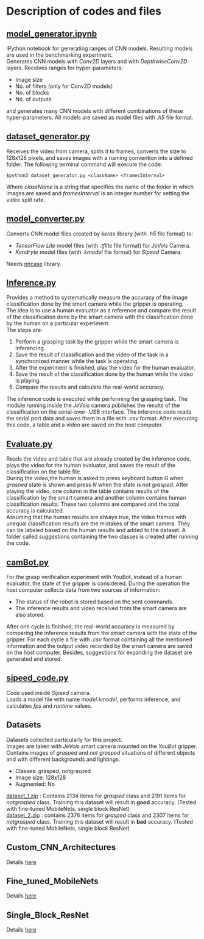 # Description of codes and files

## [model_generator\.ipynb](model_generator.ipynb)
IPython notebook for generating ranges of CNN models. Resulting models are used in the
benchmarking experiment. <br />
Generates CNN models with *Conv2D* layers and with *DepthwiseConv2D* layers.
Receives ranges for hyper-parameters:
* Image size
* No. of filters (only for Conv2D models)
* No. of blocks
* No. of outputs

and generates many CNN models with different 
combinations of these hyper-parameters. 
All models are saved as model files with *.h5* file format.

## [dataset_generator\.py](dataset_generator.py)
Receives the video from camera, splits it
to frames, converts the size to 128x128 pixels, and saves images with a naming
convention into a defined folder. The following terminal command will execute the
code:
```
$python3 dataset_generator.py <className> <framesInterval>
```
Where *className* is a string that specifies the name of the folder in which images
are saved and *framesInterval* is an integer number for setting the video split rate.

## [model_converter\.py](model_converter.py)
Converts CNN model files created by *keras* library (with *.h5* file format) to:
* *TensorFlow Lite* model files (with *.tflite* file format) for *JeVois* Camera.
* *Kendryte* model files (with *.kmodel* file format) for *Sipeed* Camera.

Needs [nncase](https://github.com/kendryte/nncase) library.

## [Inference\.py](Inference.py)
Provides a method to systematically measure the accuracy of the
image classification done by the smart camera while the gripper is operating. <br />
The idea is to use a human evaluator as a reference and compare the result of 
the classification done by the smart camera with the classification done by the human on a 
particular experiment. <br />
The steps are: 
1. Perform a grasping task by the gripper while the smart camera is inferencing.
2. Save the result of classification and the video of the task in a synchronized
manner while the task is operating.
3. After the experiment is finished, play the video for the human evaluator.
4. Save the result of the classification done by the human while the video is
playing.
5. Compare the results and calculate the real-world accuracy.

The inference code is executed while performing the grasping task. The module running
inside the *JeVois* camera publishes the results of the classification on the serial-over-
USB interface. The inference code reads the serial port data and saves them in a file
with *.csv* format. After executing this code, a table and a video are saved on the
host computer.

## [Evaluate\.py](Evaluate.py)
Reads the video and table that are already created by the inference code, 
plays the video for the human evaluator, and saves the result of the classification 
on the table file. <br />
During the video,the human is asked to press keyboard button 
*G* when *grasped* state is shown and press *N* when the state is *not grasped*. 
After playing the video, one column in the
table contains results of the classification by the smart camera and another column
contains human classification results. These two columns are compared and the total
accuracy is calculated. <br />
Assuming that the human results
are always true, the video frames with unequal classification results are the mistakes
of the smart camera. They can be labeled based on the human results and added to
the dataset. A folder called *suggestions* containing the two
classes is created after running the code.

## [camBot\.py](camBot.py)
For the grasp verification experiment with YouBot, instead of a human evaluator, 
the state of the gripper is considered.
During the operation the host computer collects data from two sources of information:
* The status of the robot is stored based on the sent commands.
* The inference results and video received from the smart camera are also stored.

After one cycle is finished, the real-world accuracy is measured by comparing the
inference results from the smart camera with the state of the gripper.
For each cycle a file with *.csv* format containing all the mentioned information 
and the output video recorded by the smart camera are saved on the host computer.
Besides, suggestions for expanding the dataset are generated and stored.

## [sipeed_code\.py](sipeed_code.py)
Code used inside *Sipeed* camera. <br />
Loads a model file with name *model.kmodel*, performs inference, and calculates 
*fps* and *runtime* values.

## Datasets
Datasets collected particularly for this project. <br />
Images are taken with *JeVois* smart camera mounted on the *YouBot* gripper. 
Contains images of *grasped* and *not grasped* situations of different objects and 
with different backgrounds and lightings.
* Classes: grasped, notgrasped 
* Image size: 128x128 
* Augmented: No 

[dataset_1\.zip](dataset_1.zip) : Contains 2134 items for *grasped* class and 2191 items for 
*notgrasped* class. 
Training this dataset will result in **good** accuracy. 
(Tested with fine-tuned MobileNets, single block ResNet) <br />
[dataset_2\.zip](dataset_2.zip) : contains 2376 items for *grasped* class and 2307 items for 
*notgrasped* class. 
Training this dataset will result in **bad** accuracy. 
(Tested with fine-tuned MobileNets, single block ResNet)

## Custom_CNN_Architectures
Details [here](Custom_CNN_Architectures/README.md)

## Fine_tuned_MobileNets
Details [here](Fine_tuned_MobileNets/README.md)

## Single_Block_ResNet
Details [here](Single_Block_ResNet/README.md)
